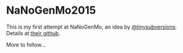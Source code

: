 # NaNoGenMo2015

This is my first attempt at NaNoGenMo, an idea by [@tinysubversions](https://twitter.com/tinysubversions/status/396305662000775168). Details at [their github](https://github.com/dariusk/NaNoGenMo-2015).

More to follow...
